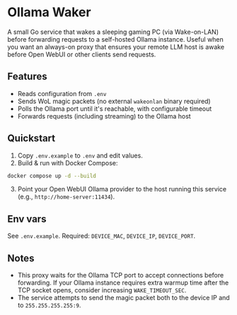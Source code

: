 # Ollama Waker

A small Go service that wakes a sleeping gaming PC (via Wake-on-LAN) before forwarding requests to a self-hosted Ollama instance. Useful when you want an always-on proxy that ensures your remote LLM host is awake before Open WebUI or other clients send requests.

## Features
- Reads configuration from `.env`
- Sends WoL magic packets (no external `wakeonlan` binary required)
- Polls the Ollama port until it's reachable, with configurable timeout
- Forwards requests (including streaming) to the Ollama host

## Quickstart
1. Copy `.env.example` to `.env` and edit values.
2. Build & run with Docker Compose:

```bash
docker compose up -d --build
```

3. Point your Open WebUI Ollama provider to the host running this service (e.g., `http://home-server:11434`).

## Env vars
See `.env.example`. Required: `DEVICE_MAC`, `DEVICE_IP`, `DEVICE_PORT`.

## Notes
- This proxy waits for the Ollama TCP port to accept connections before forwarding. If your Ollama instance requires extra warmup time after the TCP socket opens, consider increasing `WAKE_TIMEOUT_SEC`.
- The service attempts to send the magic packet both to the device IP and to `255.255.255.255:9`.
